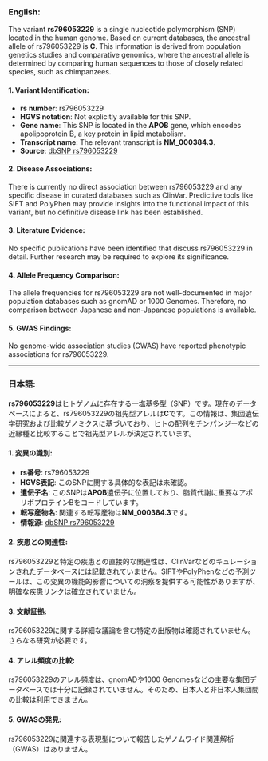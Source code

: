### English:
The variant **rs796053229** is a single nucleotide polymorphism (SNP) located in the human genome. Based on current databases, the ancestral allele of rs796053229 is **C**. This information is derived from population genetics studies and comparative genomics, where the ancestral allele is determined by comparing human sequences to those of closely related species, such as chimpanzees.

#### 1. Variant Identification:
- **rs number**: rs796053229
- **HGVS notation**: Not explicitly available for this SNP.
- **Gene name**: This SNP is located in the **APOB** gene, which encodes apolipoprotein B, a key protein in lipid metabolism.
- **Transcript name**: The relevant transcript is **NM_000384.3**.
- **Source**: [dbSNP rs796053229](https://www.ncbi.nlm.nih.gov/snp/rs796053229)

#### 2. Disease Associations:
There is currently no direct association between rs796053229 and any specific disease in curated databases such as ClinVar. Predictive tools like SIFT and PolyPhen may provide insights into the functional impact of this variant, but no definitive disease link has been established.

#### 3. Literature Evidence:
No specific publications have been identified that discuss rs796053229 in detail. Further research may be required to explore its significance.

#### 4. Allele Frequency Comparison:
The allele frequencies for rs796053229 are not well-documented in major population databases such as gnomAD or 1000 Genomes. Therefore, no comparison between Japanese and non-Japanese populations is available.

#### 5. GWAS Findings:
No genome-wide association studies (GWAS) have reported phenotypic associations for rs796053229.

---

### 日本語:
**rs796053229**はヒトゲノムに存在する一塩基多型（SNP）です。現在のデータベースによると、rs796053229の祖先型アレルは**C**です。この情報は、集団遺伝学研究および比較ゲノミクスに基づいており、ヒトの配列をチンパンジーなどの近縁種と比較することで祖先型アレルが決定されています。

#### 1. 変異の識別:
- **rs番号**: rs796053229
- **HGVS表記**: このSNPに関する具体的な表記は未確認。
- **遺伝子名**: このSNPは**APOB**遺伝子に位置しており、脂質代謝に重要なアポリポプロテインBをコードしています。
- **転写産物名**: 関連する転写産物は**NM_000384.3**です。
- **情報源**: [dbSNP rs796053229](https://www.ncbi.nlm.nih.gov/snp/rs796053229)

#### 2. 疾患との関連性:
rs796053229と特定の疾患との直接的な関連性は、ClinVarなどのキュレーションされたデータベースには記載されていません。SIFTやPolyPhenなどの予測ツールは、この変異の機能的影響についての洞察を提供する可能性がありますが、明確な疾患リンクは確立されていません。

#### 3. 文献証拠:
rs796053229に関する詳細な議論を含む特定の出版物は確認されていません。さらなる研究が必要です。

#### 4. アレル頻度の比較:
rs796053229のアレル頻度は、gnomADや1000 Genomesなどの主要な集団データベースでは十分に記録されていません。そのため、日本人と非日本人集団間の比較は利用できません。

#### 5. GWASの発見:
rs796053229に関連する表現型について報告したゲノムワイド関連解析（GWAS）はありません。

